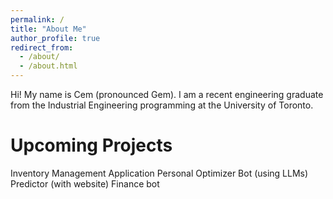 ```yaml
---
permalink: /
title: "About Me"
author_profile: true
redirect_from: 
  - /about/
  - /about.html
---
```


Hi! My name is Cem (pronounced Gem). I am a recent engineering graduate from the Industrial Engineering programming at the University of Toronto.

Upcoming Projects
======
Inventory Management Application
Personal Optimizer
Bot (using LLMs)
Predictor (with website)
Finance bot
